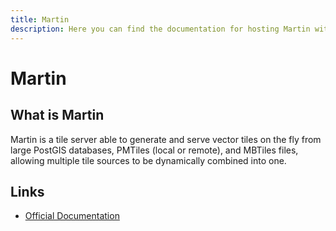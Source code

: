 ```yaml
---
title: Martin
description: Here you can find the documentation for hosting Martin with Coolify.
---
```


# Martin

<ZoomableImage src="/docs/images/services/martin.png" />

## What is Martin

Martin is a tile server able to generate and serve vector tiles on the fly from large PostGIS databases, PMTiles (local or remote), and MBTiles files, allowing multiple tile sources to be dynamically combined into one.

## Links

- [Official Documentation](https://maplibre.org/martin/introduction.html/?utm_source=coolify.io)
